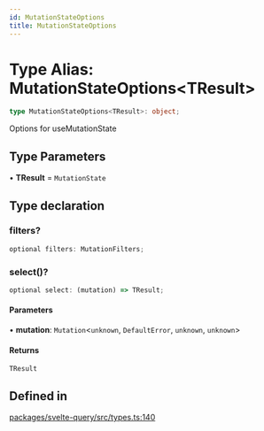 ```yaml
---
id: MutationStateOptions
title: MutationStateOptions
---
```


# Type Alias: MutationStateOptions\<TResult\>

```ts
type MutationStateOptions<TResult>: object;
```

Options for useMutationState

## Type Parameters

• **TResult** = `MutationState`

## Type declaration

### filters?

```ts
optional filters: MutationFilters;
```

### select()?

```ts
optional select: (mutation) => TResult;
```

#### Parameters

• **mutation**: `Mutation`\<`unknown`, `DefaultError`, `unknown`, `unknown`\>

#### Returns

`TResult`

## Defined in

[packages/svelte-query/src/types.ts:140](https://github.com/TanStack/query/blob/27861961bbb36e9bc25fcd45cff21b5645f02f9b/packages/svelte-query/src/types.ts#L140)
